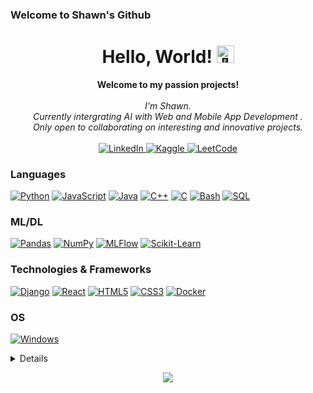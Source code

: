 ### Welcome to Shawn's Github  

<h1 align="center">Hello, World! <img src="https://github.com/wervlad/wervlad/assets/24524555/766d336d-b87d-44ba-807c-c51de2bc6b4d" width="28px" alt="👋"></h1>

<p align="center">
    <b>Welcome to my passion projects!</b><br><br>
    <i>
        I'm Shawn.<br>
        Currently intergrating AI with Web and Mobile App Development .<br>
        Only open to collaborating on interesting and innovative projects.<br>
    </i><br>
    <a href="https://www.linkedin.com/in/">
        <img src="https://img.shields.io/badge/LinkedIn-blue?style=flat-square&logo=linkedin" alt="LinkedIn">
    </a>
    <a href="https://www.kaggle.com/">
        <img src="https://img.shields.io/badge/Kaggle-blue?style=flat-square&logo=kaggle" alt="Kaggle">
    </a>
    <a href="https://leetcode.com/">
        <img src="https://img.shields.io/badge/LeetCode-blue?style=flat-square&logo=LeetCode" alt="LeetCode">
    </a>
</p>

### Languages
[![Python](https://img.shields.io/badge/python-black?style=for-the-badge&logo=python)](https://github.com/lapuzshawn)
[![JavaScript](https://img.shields.io/badge/javascript-black?style=for-the-badge&logo=javascript)](https://github.com/lapuzshawn)
[![Java](https://img.shields.io/badge/java-black?style=for-the-badge&logo=openjdk)](https://github.com/lapuzshawn)
[![C++](https://img.shields.io/badge/c++-black?style=for-the-badge&logo=cplusplus)](https://github.com/lapuzshawn)
[![C](https://img.shields.io/badge/c-black?style=for-the-badge&logo=c)](https://github.com/lapuzshawn)
[![Bash](https://img.shields.io/badge/bash-black?style=for-the-badge&logo=gnu-bash&logoColor=white)](https://github.com/lapuzshawn)
[![SQL](https://img.shields.io/badge/sql-black?style=for-the-badge&logo=mysql)](https://github.com/lapuzshawn)

### ML/DL
[![Pandas](https://img.shields.io/badge/pandas-black?style=for-the-badge&logo=pandas)](https://github.com/lapuzshawn)
[![NumPy](https://img.shields.io/badge/numpy-black?style=for-the-badge&logo=numpy)](https://github.com/lapuzshawn)
[![MLFlow](https://img.shields.io/badge/mlflow-black?style=for-the-badge&logo=numpy&logoColor=blue)](https://github.com/lapuzshawn)
[![Scikit-Learn](https://img.shields.io/badge/scikit--learn-black?style=for-the-badge&logo=scikit-learn)](https://github.com/lapuzshawn)

### Technologies & Frameworks
[![Django](https://img.shields.io/badge/django-black?style=for-the-badge&logo=django)](https://github.com/lapuzshawn)
[![React](https://img.shields.io/badge/react-black?style=for-the-badge&logo=react)](https://github.com/lapuzshawn)
[![HTML5](https://img.shields.io/badge/html5-black?style=for-the-badge&logo=html5)](https://hub.docker.com/)
[![CSS3](https://img.shields.io/badge/css3-black?style=for-the-badge&logo=css3)](https://hub.docker.com/)
[![Docker](https://img.shields.io/badge/docker-black?style=for-the-badge&logo=docker)](https://hub.docker.com/)

### OS
[![Windows](https://img.shields.io/badge/Windows-black?style=for-the-badge&logo=Windows)](https://github.com/wervlad)


<details>
<p align="center">
  <a href="https://github.com/lapuzshawn">
    <img src="http://github-profile-summary-cards.vercel.app/api/cards/profile-details?username=lapuzshawn&theme=transparent" />
  </a>
  <a href="https://github.com/lapuzshawn">
    <img src="https://github-readme-streak-stats.herokuapp.com/?user=lapuzshawn&hide_border=true&card_width=338&theme=transparent" />
  </a>
  <a href="https://github.com/lapuzshawn">
    <img src="http://github-profile-summary-cards.vercel.app/api/cards/stats?username=lapuzshawn&theme=transparent" />
  </a>
  <a href="https://github.com/lapuzshawn">
    <img src="https://github-readme-stats.vercel.app/api/top-langs/?username=lapuzshawn&langs_count=10&exclude_repo=&hide=jupyter%20notebook,vim%20script,cmake,makefile,batchfile,emacs%20lisp,css,html&layout=default&card_width=699&hide_border=true&theme=transparent" />
  </a>
</p>
</details>

<p align="center">
  <a href="https://github.com/lapuzshawn">
    <img src="https://komarev.com/ghpvc/?username=lapuzshawn&color=blue&style=flat)" />
  </a>
</p>



<!--
### Hi there 👋
- 🔭 I’m currently working on ...
- 🌱 I’m currently learning ...
- 👯 I’m looking to collaborate on ...
- 🤔 I’m looking for help with ...
- 💬 Ask me about ...
- 📫 How to reach me: ...
- 😄 Pronouns: ...
- ⚡ Fun fact: ...
-->




<!--
**lapuzshawn/lapuzshawn** is a ✨ _special_ ✨ repository because its `README.md` (this file) appears on your GitHub profile.

Here are some ideas to get you started:

- 🔭 I’m currently working on ...
- 🌱 I’m currently learning ...
- 👯 I’m looking to collaborate on ...
- 🤔 I’m looking for help with ...
- 💬 Ask me about ...
- 📫 How to reach me: ...
- 😄 Pronouns: ...
- ⚡ Fun fact: ...
-->
